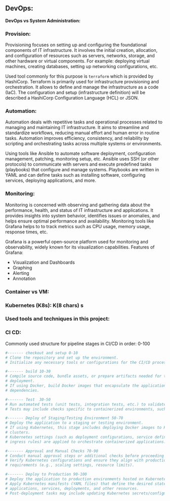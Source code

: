 ## DevOps: 

**DevOps vs System Administration:**

### Provision:
Provisioning focuses on setting up and configuring the foundational components of IT infrastructure. It involves the initial creation, allocation, and configuration of resources such as servers, networks, storage, and other hardware or virtual components. For example:  deploying virtual machines, creating databases, setting up networking configurations, etc.

Used tool commonly for this purpose is `terraform` which is provided by HashiCorp.
Terraform is primarily used for infrastructure provisioning and orchestration.
It allows to define and manage the infrastructure as a code (IaC). The configuration and setup (infrastructure definition) will be described a HashiCorp Configuration Language (HCL) or JSON. 


### Automation:
Automation deals with repetitive tasks and operational processes related to managing and maintaining IT infrastructure.  It aims to streamline and standardize workflows, reducing manual effort and human error in routine tasks. Automation improves efficiency, consistency, and reliability by scripting and orchestrating tasks across multiple systems or environments.

Using tools like Ansible to automate software deployment, configuration management, patching, monitoring setup, etc. Ansible uses SSH (or other protocols) to communicate with servers and execute predefined tasks (playbooks) that configure and manage systems. Playbooks are written in YAML and can define tasks such as installing software, configuring services, deploying applications, and more.


### Monitoring: 
 Monitoring is concerned with observing and gathering data about the performance, health, and status of IT infrastructure and applications.  It provides insights into system behavior, identifies issues or anomalies, and helps ensure optimal performance and availability. Monitoring tools like Grafana helps to to track metrics such as CPU usage, memory usage, response times, etc.
 
Grafana is a powerful open-source platform used for monitoring and observability, widely known for its visualization capabilities. Features of Grafana: 
- Visualization and Dashboards
- Graphing
- Alerting
- Annotation 


### Container vs VM:

### Kubernetes (K8s): K(8 chars) s


### Used tools and techniques in this project: 

### CI CD:

Commonly used structure for pipeline stages in CI/CD in order: 0-100
```yml
#------- checkout and setup 0-10
# Clone the repository and set up the environment.
# Initialize any necessary tools or configurations for the CI/CD process.

#------- build 10-30
# Compile source code, bundle assets, or prepare artifacts needed for testing and 
# deployment.
# If using Docker, build Docker images that encapsulate the application and its  
# dependencies.

#------- Test  30-50
# Run automated tests (unit tests, integration tests, etc.) to validate the changes.
# Tests may include checks specific to containerized environments, such as container # health checks or compatibility tests.

#------- Deploy of Staging/Testing Environment 50-70
# Deploy the application to a staging or testing environment.
# If using Kubernetes, this stage includes deploying Docker images to Kubernetes 
# clusters.
# Kubernetes settings (such as deployment configurations, service definitions, and 
# ingress rules) are applied to orchestrate containerized applications.

#------- Approval and Manual Checks 70-90
# Conduct manual approval steps or additional checks before proceeding to production # deployment.
# Verify Kubernetes configurations and ensure they align with production 
# requirements (e.g., scaling settings, resource limits).

#------- Deploy to Production 90-100
# Deploy the application to production environments hosted on Kubernetes.
# Apply Kubernetes manifests (YAML files) that define the desired state of 
# applications, services, deployments, and other resources.
# Post-deployment tasks may include updating Kubernetes secrets/configmaps, rolling # updates, or executing database migrations.
```






